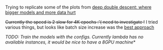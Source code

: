 Trying to replicate some of the plots from [deep double descent: where bigger models and more data hurt](https://arxiv.org/pdf/1912.02292.pdf)

~~Currently the speed is 2 slow for 4K epochs :'(  need to investigate !~~ I tried various things, but looks like batch size increase was the [best approach](./notes.md) 

**TODO*: Train the models with the configs. Currently lambda has no available instances, it would be nice to have a 8GPU machine**
